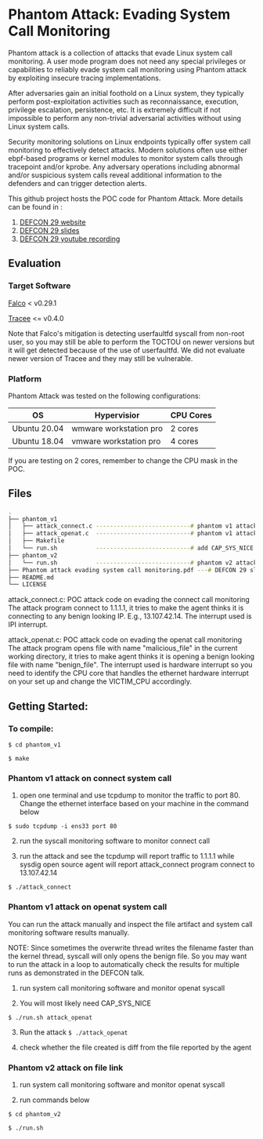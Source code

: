 # Phantom Attack: Evading System Call Monitoring

Phantom attack is a collection of attacks that evade Linux system call
monitoring. A user mode program does not need any special privileges or
capabilities to reliably evade system call monitoring using Phantom attack by
exploiting insecure tracing implementations.

After adversaries gain an initial foothold on a Linux system, they typically
perform post-exploitation activities such as reconnaissance, execution,
privilege escalation, persistence, etc. It is extremely difficult if not
impossible to perform any non-trivial adversarial activities without using
Linux system calls.

Security monitoring solutions on Linux endpoints typically offer system call
monitoring to effectively detect attacks. Modern solutions often use either
ebpf-based programs or kernel modules to monitor system calls through
tracepoint and/or kprobe. Any adversary operations including abnormal and/or
suspicious system calls reveal additional information to the defenders and can
trigger detection alerts.

This github project hosts the POC code for Phantom Attack. More details can be
found in :
1. [DEFCON 29 website](https://defcon.org/html/defcon-29/dc-29-speakers.html#guo) 
2. [DEFCON 29 slides](Phantom_attack_evading_system_call_monitoring.pdf)
3. [DEFCON 29 youtube recording](https://www.youtube.com/watch?v=yaAdM8pWKG8&ab_channel=DEFCONConference)

## Evaluation 

### Target Software
[Falco](https://github.com/falcosecurity/falco) < v0.29.1 

[Tracee](https://github.com/aquasecurity/tracee) <= v0.4.0 

Note that Falco's mitigation is detecting userfaultfd syscall from non-root user, so you may still be able to perform the TOCTOU on newer versions but it will get detected because of the use of userfaultfd. We did not evaluate newer version of Tracee and they may still be vulnerable.


### Platform
Phantom Attack was tested on the following configurations:

| OS                 | Hypervisior            | CPU Cores |
| -------------      | ---------------------- | ----------|
| Ubuntu 20.04       | wmware workstation pro | 2 cores   |
| Ubuntu 18.04       | vmware workstation pro | 4 cores   |

If you are testing on 2 cores, remember to change the CPU mask in the POC.

## Files 
```bash
.
├── phantom_v1 
│   ├── attack_connect.c ---------------------------# phantom v1 attack on connect
│   ├── attack_openat.c  ---------------------------# phantom v1 attack on openat
│   ├── Makefile 
│   └── run.sh           ---------------------------# add CAP_SYS_NICE for binary (e.g., openat)
├── phantom_v2
│   └── run.sh           ---------------------------# phantom v2 attack on file link
├── Phantom attack evading system call monitoring.pdf ---# DEFCON 29 slides
├── README.md
└── LICENSE
```

attack_connect.c:
POC attack code on evading the connect call monitoring
The attack program connect to 1.1.1.1, it tries to make the agent thinks it is
connecting to any benign looking IP. E.g., 13.107.42.14. The interrupt used is IPI interrupt.

attack_openat.c:
POC attack code on evading the openat call monitoring
The attack program opens file with name "malicious_file" in the current working
directory, it tries to make agent thinks it is opening a benign looking file with name "benign_file". 
The interrupt used is hardware interrupt so you need to identify the CPU core that handles the ethernet hardware interrupt on your set up and change the VICTIM_CPU accordingly.


## Getting Started:

### To compile:
`$ cd phantom_v1`

`$ make`


### Phantom v1 attack on connect system call 

1. open one terminal and use tcpdump to monitor the traffic to port 80. Change the
   ethernet interface based on your machine in the command below

`$ sudo tcpdump -i ens33 port 80`


2. run the syscall monitoring software to monitor connect call


3. run the attack and see the tcpdump will report traffic to 1.1.1.1 while
   sysdig open source agent will report attack_connect program connect to 13.107.42.14

`$ ./attack_connect`


### Phantom v1 attack on openat system call 

You can run the attack manually and inspect the file artifact and
system call monitoring software results manually. 

NOTE: Since sometimes the overwrite thread writes the filename faster than the kernel thread, syscall will only opens the benign file. 
So you may want to run the attack in a loop to automatically check the results for multiple runs as demonstrated in the DEFCON talk.

1. run system call monitoring software and monitor openat syscall

2. You will most likely need CAP_SYS_NICE

`$ ./run.sh attack_openat`

3. Run the attack
`$ ./attack_openat`

4. check whether the file created is diff from the file reported by the agent

### Phantom v2 attack on file link

1. run system call monitoring software and monitor openat syscall

2. run commands below

`$ cd phantom_v2`

`$ ./run.sh`
